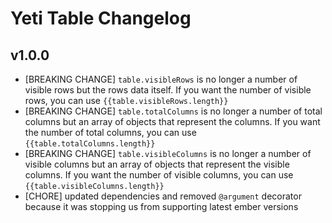 # Yeti Table Changelog

## v1.0.0

- [BREAKING CHANGE] `table.visibleRows` is no longer a number of visible rows but the rows data itself. If you want the number of visible rows, you can use `{{table.visibleRows.length}}`
- [BREAKING CHANGE] `table.totalColumns` is no longer a number of total columns but an array of objects that represent the columns. If you want the number of total columns, you can use `{{table.totalColumns.length}}`
- [BREAKING CHANGE] `table.visibleColumns` is no longer a number of visible columns but an array of objects that represent the visible columns. If you want the number of visible columns, you can use `{{table.visibleColumns.length}}`
- [CHORE] updated dependencies and removed `@argument` decorator because it was stopping us from supporting latest ember versions

